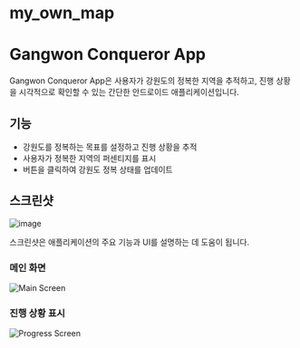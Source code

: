 # my_own_map

# Gangwon Conqueror App

Gangwon Conqueror App은 사용자가 강원도의 정복한 지역을 추적하고, 진행 상황을 시각적으로 확인할 수 있는 간단한 안드로이드 애플리케이션입니다.

## 기능

- 강원도를 정복하는 목표를 설정하고 진행 상황을 추적
- 사용자가 정복한 지역의 퍼센티지를 표시
- 버튼을 클릭하여 강원도 정복 상태를 업데이트

## 스크린샷
![image](https://github.com/SunBin88/my_own_map/assets/104079824/a90dc8cc-b83b-4595-92cf-145bb43654c9)

스크린샷은 애플리케이션의 주요 기능과 UI를 설명하는 데 도움이 됩니다.

### 메인 화면
![Main Screen](#) <!-- 여기에 메인 화면 스크린샷을 추가하세요 -->

### 진행 상황 표시
![Progress Screen](#) <!-- 여기에 진행 상황 표시 스크린샷을 추가하세요 -->
